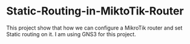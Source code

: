 # Static-Routing-in-MiktoTik-Router
This project show that how we can configure a MikroTik router and set Static routing on it. I am using GNS3 for this project. 

